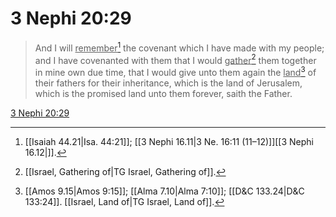 # 3 Nephi 20:29

> And I will <u>remember</u>[^a] the covenant which I have made with my people; and I have covenanted with them that I would <u>gather</u>[^b] them together in mine own due time, that I would give unto them again the <u>land</u>[^c] of their fathers for their inheritance, which is the land of Jerusalem, which is the promised land unto them forever, saith the Father.

[3 Nephi 20:29](https://www.churchofjesuschrist.org/study/scriptures/bofm/3-ne/20?lang=eng&id=p29#p29)


[^a]: [[Isaiah 44.21|Isa. 44:21]]; [[3 Nephi 16.11|3 Ne. 16:11 (11–12)]][[3 Nephi 16.12|]].  
[^b]: [[Israel, Gathering of|TG Israel, Gathering of]].  
[^c]: [[Amos 9.15|Amos 9:15]]; [[Alma 7.10|Alma 7:10]]; [[D&C 133.24|D&C 133:24]]. [[Israel, Land of|TG Israel, Land of]].  
